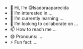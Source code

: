 - 👋 Hi, I’m @Isadoraaparecida
- 👀 I’m interested in ...
- 🌱 I’m currently learning ...
- 💞️ I’m looking to collaborate on ...
- 📫 How to reach me ...
- 😄 Pronouns: ...
- ⚡ Fun fact: ...

<!---
Isadoraaparecida/Isadoraaparecida is a ✨ special ✨ repository because its `README.md` (this file) appears on your GitHub profile.
You can click the Preview link to take a look at your changes.
--->

